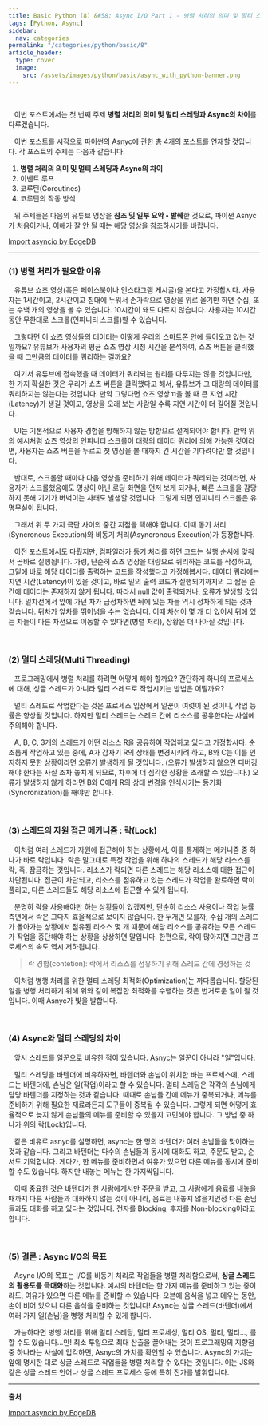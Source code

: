 ```yaml
---
title: Basic Python (8) &#58; Async I/O Part 1 - 병렬 처리의 의미 및 멀티 스레딩과 Async의 차이
tags: [Python, Async]
sidebar:
  nav: categories
permalink: "/categories/python/basic/8"
article_header:
  type: cover
  image:
    src: /assets/images/python/basic/async_with_python-banner.png
---
```


<!--more -->

<br/>

&nbsp;&nbsp; 이번 포스트에서는 첫 번째 주제 **병렬 처리의 의미 및 멀티 스레딩과 Async의 차이**를 다루겠습니다.

&nbsp;&nbsp; 이번 포스트를 시작으로 파이썬의 Asnyc에 관한 총 4개의 포스트를 연재할 것입니다. 각 포스트의 주제는 다음과 같습니다.

1. **병렬 처리의 의미 및 멀티 스레딩과 Async의 차이**
2. 이벤트 루프
3. 코루틴(Coroutines)
4. 코루틴의 작동 방식

&nbsp;&nbsp; 위 주제들은 다음의 유튜브 영상을 **참조 및 일부 요약 • 발췌**한 것으로, 파이썬 Asnyc가 처음이거나, 이해가 잘 안 될 때는 해당 영상을 참조하시기를 바랍니다.

[Import asyncio by EdgeDB](https://www.youtube.com/watch?v=Xbl7XjFYsN4&list=PLhNSoGM2ik6SIkVGXWBwerucXjgP1rHmB)

---

### (1) 병렬 처리가 필요한 이유

&nbsp;&nbsp; 유튜브 쇼츠 영상(혹은 페이스북이나 인스타그램 게시글)을 본다고 가정합시다. 사용자는 1시간이고, 2시간이고 침대에 누워서 손가락으로 영상을 위로 올기만 하면 수십, 또는 수백 개의 영상을 볼 수 있습니다. 10시간이 돼도 다르지 않습니다. 사용자는 10시간 동안 무한대로 스크롤(인피니티 스크롤)할 수 있습니다.

&nbsp;&nbsp; 그렇다면 이 쇼츠 영상들의 데이터는 어떻게 우리의 스마트폰 안에 들어오고 있는 것일까요? 유튜브가 사용자의 평균 쇼츠 영상 시청 시간을 분석하여, 쇼츠 버튼을 클릭했을 때 그만큼의 데이터를 쿼리하는 걸까요?

&nbsp;&nbsp; 여기서 유튜브에 접속했을 때 데이터가 쿼리되는 원리를 다루지는 않을 것입니다만, 한 가지 확실한 것은 우리가 쇼츠 버튼을 클릭했다고 해서, 유튜브가 그 대량의 데이터를 쿼리하지는 않는다는 것입니다. 만약 그렇다면 쇼츠 영상ㄲ을 볼 때 큰 지연 시간(Latency)가 생길 것이고, 영상을 오래 보는 사람일 수록 지연 시간이 더 길어질 것입니다.

&nbsp;&nbsp; UI는 기본적으로 사용자 경험을 방해하지 않는 방향으로 설계되어야 합니다. 만약 위의 예시처럼 쇼츠 영상의 인피니티 스크롤이 대량의 데이터 쿼리에 의해 가능한 것이라면, 사용자는 쇼츠 버튼을 누르고 첫 영상을 볼 때까지 긴 시간을 기다려야만 할 것입니다.

&nbsp;&nbsp; 반대로, 스크롤할 때마다 다음 영상을 준비하기 위해 데이터가 쿼리되는 것이라면, 사용자가 스크롤했음에도 영상이 아닌 로딩 화면을 먼저 보게 되거나, 빠른 스크롤을 감당하지 못해 기기가 버벅이는 사태도 발생할 것입니다. 그렇게 되면 인피니티 스크롤은 유명무실이 됩니다.

&nbsp;&nbsp; 그래서 위 두 가지 극단 사이의 중간 지점을 택해야 합니다. 이때 동기 처리(Syncronous Execution)와 비동기 처리(Asyncronous Execution)가 등장합니다.

&nbsp;&nbsp; 이전 포스트에서도 다뤘지만, 컴파일러가 동기 처리를 하면 코드는 실행 순서에 맞춰서 곧바로 실행됩니다. 가령, 단순히 쇼츠 영상을 대량으로 쿼리하는 코드를 작성하고, 그밑에 바로 해당 데이터를 출력하는 코드를 작성했다고 가정해봅시다. 데이터 쿼리에는 지연 시간(Latency)이 있을 것이고, 바로 밑의 출력 코드가 실행되기까지의 그 짧은 순간에 데이터는 존재하지 않게 됩니다. 따라서 null 값이 출력되거나, 오류가 발생할 것입니다. 일차선에서 앞에 가던 차가 급정차하면 뒤에 있는 차들 역시 정차하게 되는 것과 같습니다. 뒤차가 앞차를 뛰어넘을 수는 없습니다. 이때 차선이 몇 개 더 있어서 뒤에 있는 차들이 다른 차선으로 이동할 수 있다면(병렬 처리), 상황은 더 나아질 것입니다.

<br/>

### (2) 멀티 스레딩(Multi Threading)

&nbsp;&nbsp; 프로그래밍에서 병렬 처리를 하려면 어떻게 해야 할까요? 간단하게 하나의 프로세스에 대해, 싱글 스레드가 아니라 멀티 스레드로 작업시키는 방법은 어떨까요?

&nbsp;&nbsp; 멀티 스레드로 작업한다는 것은 프로세스 입장에서 일꾼이 여럿이 된 것이니, 작업 능률은 향상될 것입니다. 하지만 멀티 스레드는 스레드 간에 리소스를 공유한다는 사실에 주의해야 합니다.

&nbsp;&nbsp; A, B, C, 3개의 스레드가 어떤 리소스 R을 공유하여 작업하고 있다고 가정합시다. 순조롭게 작업하고 있는 중에, A가 갑자기 R의 상태를 변경시키려 하고, B와 C는 이를 인지하지 못한 상황이라면 오류가 발생하게 될 것입니다. (오류가 발생하지 않으면 디버깅 해야 한다는 사실 조차 놓치게 되므로, 차후에 더 심각한 상황을 초래할 수 있습니다.) 오류가 발생하지 않게 하라면 B와 C에게 R의 상태 변경을 인식시키는 동기화(Syncronization)를 해야만 합니다.

<br/>

### (3) 스레드의 자원 접근 메커니즘 : 락(Lock)

&nbsp;&nbsp; 이처럼 여러 스레드가 자원에 접근해야 하는 상황에서, 이를 통제하는 메커니즘 중 하나가 바로 락입니다. 락은 말그대로 특정 작업을 위해 하나의 스레드가 해당 리소스를 락, 즉, 잠금하는 것입니다. 리소스가 락되면 다른 스레드는 해당 리소스에 대한 접근이 차단됩니다. 접근이 차단되고, 리소스를 점유하고 있는 스레드가 작업을 완료하면 락이 풀리고, 다른 스레드들도 해당 리소스에 접근할 수 있게 됩니다.

&nbsp;&nbsp; 분명히 락을 사용해야만 하는 상황들이 있겠지만, 단순히 리소스 사용이나 작업 능률 측면에서 락은 그다지 효율적으로 보이지 않습니다. 한 두개면 모를까, 수십 개의 스레드가 돌아가는 상황에서 점유된 리소스 몇 개 때문에 해당 리소스를 공유하는 모든 스레드가 작업을 중단해야 하는 상황을 상상하면 말입니다. 한편으로, 락이 많아지면 그만큼 프로세스의 속도 역시 저하됩니다.

> 락 경합(contetion): 락에서 리소스를 점유하기 위해 스레드 간에 경쟁하는 것

&nbsp;&nbsp; 이처럼 병행 처리를 위한 멀티 스레딩 최적화(Optimization)는 까다롭습니다. 할당된 일을 병행 처리하기 위해 위와 같이 복잡한 최적화를 수행하는 것은 번거로운 일이 될 것입니다. 이때 Asnyc가 빛을 발합니다.

<br/>

### (4) Async와 멀티 스레딩의 차이

&nbsp;&nbsp; 앞서 스레드를 일꾼으로 비유한 적이 있습니다. Asnyc는 일꾼이 아니라 "일"입니다.

&nbsp;&nbsp; 멀티 스레딩을 바텐더에 비유하자면, 바텐더와 손님이 위치한 바는 프로세스에, 스레드는 바텐더에, 손님은 일(작업)이라고 할 수 있습니다. 멀티 스레딩은 각각의 손님에게 담당 바텐더를 지정하는 것과 같습니다. 때때로 손님들 간에 메뉴가 중복되거나, 메뉴를 준비하기 위해 필요한 재료라든지 도구들이 중복될 수 있습니다. 그렇게 되면 어떻게 효율적으로 늦지 않게 손님들의 메뉴를 준비할 수 있을지 고민해야 합니다. 그 방법 중 하나가 위의 락(Lock)입니다.

&nbsp;&nbsp; 같은 비유로 asnyc를 설명하면, async는 한 명의 바텐더가 여러 손님들을 맞이하는 것과 같습니다. 그리고 바텐더는 다수의 손님들과 동시에 대화도 하고, 주문도 받고, 순서도 기억합니다. 게다가, 한 메뉴를 준비하면서 여유가 있으면 다른 메뉴를 동시에 준비할 수도 있습니다. 하지만 내놓는 메뉴는 한 가지씩입니다.

&nbsp;&nbsp; 이때 중요한 것은 바텐더가 한 사람에게서만 주문을 받고, 그 사람에게 음료를 내놓을 때까지 다른 사람들과 대화하지 않는 것이 아니라, 음료는 내놓지 않을지언정 다른 손님들과도 대화를 하고 있다는 것입니다. 전자를 Blocking, 후자를 Non-blocking이라고 합니다.

<br/>

### (5) 결론 : Async I/O의 목표

&nbsp;&nbsp; Async I/O의 목표는 I/O를 비동기 처리로 작업들을 병렬 처리함으로써, **싱글 스레드의 활용도를 극대화**하는 것입니다. 예시의 바텐더는 한 가지 메뉴를 준비하고 있는 중이라도, 여유가 있으면 다른 메뉴를 준비할 수 있습니다. 오븐에 음식을 넣고 데우는 동안, 손이 비어 있으니 다른 음식을 준비하는 것입니다! Async는 싱글 스레드(바텐더)에서 여러 가지 일(손님)을 병행 처리할 수 있게 합니다.

&nbsp;&nbsp; 가능하다면 병행 처리를 위해 멀티 스레딩, 멀티 프로세싱, 멀티 OS, 멀티, 멀티..., 를 할 수도 있습니다...만! 최소 투입으로 최대 산출을 끌어내는 것이 프로그래밍의 지향점 중 하나라는 사실에 입각하면, Asnyc의 가치를 확인할 수 있습니다. Async의 가치는 앞에 명시한 대로 싱글 스레드로 작업들을 병렬 처리할 수 있다는 것입니다. 이는 JS와 같은 싱글 스레드 언어나 싱글 스레드 프로세스 등에 특히 진가를 발휘합니다.

---

**출처**

[Import asyncio by EdgeDB](https://www.youtube.com/watch?v=Xbl7XjFYsN4&list=PLhNSoGM2ik6SIkVGXWBwerucXjgP1rHmB)
